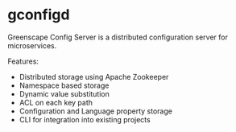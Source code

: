 # gconfigd
Greenscape Config Server is a distributed configuration server for microservices.

Features:
- Distributed storage using Apache Zookeeper
- Namespace based storage
- Dynamic value substitution
- ACL on each key path
- Configuration and Language property storage
- CLI for integration into existing projects
 
